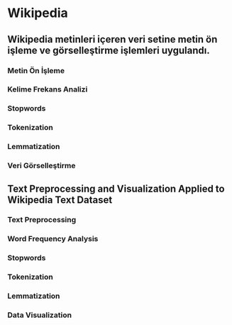 # Wikipedia
## Wikipedia metinleri içeren veri setine metin ön işleme ve görselleştirme işlemleri uygulandı. 
### Metin Ön İşleme
### Kelime Frekans Analizi
### Stopwords
### Tokenization
### Lemmatization
### Veri Görselleştirme

## Text Preprocessing and Visualization Applied to Wikipedia Text Dataset
### Text Preprocessing
### Word Frequency Analysis
### Stopwords
### Tokenization
### Lemmatization
### Data Visualization
